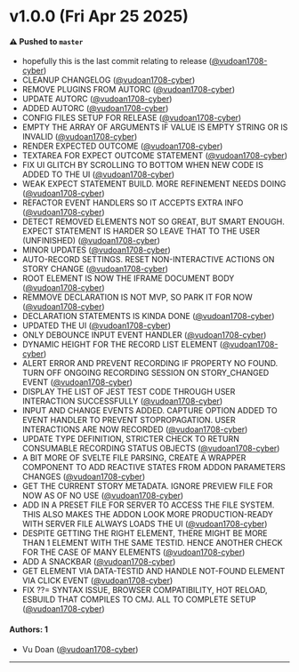 # v1.0.0 (Fri Apr 25 2025)

#### ⚠️ Pushed to `master`

- hopefully this is the last commit relating to release ([@vudoan1708-cyber](https://github.com/vudoan1708-cyber))
- CLEANUP CHANGELOG ([@vudoan1708-cyber](https://github.com/vudoan1708-cyber))
- REMOVE PLUGINS FROM AUTORC ([@vudoan1708-cyber](https://github.com/vudoan1708-cyber))
- UPDATE AUTORC ([@vudoan1708-cyber](https://github.com/vudoan1708-cyber))
- ADDED AUTORC ([@vudoan1708-cyber](https://github.com/vudoan1708-cyber))
- CONFIG FILES SETUP FOR RELEASE ([@vudoan1708-cyber](https://github.com/vudoan1708-cyber))
- EMPTY THE ARRAY OF ARGUMENTS IF VALUE IS EMPTY STRING OR IS INVALID ([@vudoan1708-cyber](https://github.com/vudoan1708-cyber))
- RENDER EXPECTED OUTCOME ([@vudoan1708-cyber](https://github.com/vudoan1708-cyber))
- TEXTAREA FOR EXPECT OUTCOME STATEMENT ([@vudoan1708-cyber](https://github.com/vudoan1708-cyber))
- FIX UI GLITCH BY SCROLLING TO BOTTOM WHEN NEW CODE IS ADDED TO THE UI ([@vudoan1708-cyber](https://github.com/vudoan1708-cyber))
- WEAK EXPECT STATEMENT BUILD. MORE REFINEMENT NEEDS DOING ([@vudoan1708-cyber](https://github.com/vudoan1708-cyber))
- REFACTOR EVENT HANDLERS SO IT ACCEPTS EXTRA INFO ([@vudoan1708-cyber](https://github.com/vudoan1708-cyber))
- DETECT REMOVED ELEMENTS NOT SO GREAT, BUT SMART ENOUGH. EXPECT STATEMENT IS HARDER SO LEAVE THAT TO THE USER (UNFINISHED) ([@vudoan1708-cyber](https://github.com/vudoan1708-cyber))
- MINOR UPDATES ([@vudoan1708-cyber](https://github.com/vudoan1708-cyber))
- AUTO-RECORD SETTINGS. RESET NON-INTERACTIVE ACTIONS ON STORY CHANGE ([@vudoan1708-cyber](https://github.com/vudoan1708-cyber))
- ROOT ELEMENT IS NOW THE IFRAME DOCUMENT BODY ([@vudoan1708-cyber](https://github.com/vudoan1708-cyber))
- REMMOVE DECLARATION IS NOT MVP, SO PARK IT FOR NOW ([@vudoan1708-cyber](https://github.com/vudoan1708-cyber))
- DECLARATION STATEMENTS IS KINDA DONE ([@vudoan1708-cyber](https://github.com/vudoan1708-cyber))
- UPDATED THE UI ([@vudoan1708-cyber](https://github.com/vudoan1708-cyber))
- ONLY DEBOUNCE INPUT EVENT HANDLER ([@vudoan1708-cyber](https://github.com/vudoan1708-cyber))
- DYNAMIC HEIGHT FOR THE RECORD LIST ELEMENT ([@vudoan1708-cyber](https://github.com/vudoan1708-cyber))
- ALERT ERROR AND PREVENT RECORDING IF PROPERTY NO FOUND. TURN OFF ONGOING RECORDING SESSION ON STORY_CHANGED EVENT ([@vudoan1708-cyber](https://github.com/vudoan1708-cyber))
- DISPLAY THE LIST OF JEST TEST CODE THROUGH USER INTERACTION SUCCESSFULLY ([@vudoan1708-cyber](https://github.com/vudoan1708-cyber))
- INPUT AND CHANGE EVENTS ADDED. CAPTURE OPTION ADDED TO EVENT HANDLER TO PREVENT STOPROPAGATION. USER INTERACTIONS ARE NOW RECORDED ([@vudoan1708-cyber](https://github.com/vudoan1708-cyber))
- UPDATE TYPE DEFINITION, STRICTER CHECK TO RETURN CONSUMABLE RECORDING STATUS OBJECTS ([@vudoan1708-cyber](https://github.com/vudoan1708-cyber))
- A BIT MORE OF SVELTE FILE PARSING, CREATE A WRAPPER COMPONENT TO ADD REACTIVE STATES FROM ADDON PARAMETERS CHANGES ([@vudoan1708-cyber](https://github.com/vudoan1708-cyber))
- GET THE CURRENT STORY METADATA. IGNORE PREVIEW FILE FOR NOW AS OF NO USE ([@vudoan1708-cyber](https://github.com/vudoan1708-cyber))
- ADD IN A PRESET FILE FOR SERVER TO ACCESS THE FILE SYSTEM. THIS ALSO MAKES THE ADDON LOOK MORE PRODUCTION-READY WITH SERVER FILE ALWAYS LOADS THE UI ([@vudoan1708-cyber](https://github.com/vudoan1708-cyber))
- DESPITE GETTING THE RIGHT ELEMENT, THERE MIGHT BE MORE THAN 1 ELEMENT WITH THE SAME TESTID. HENCE ANOTHER CHECK FOR THE CASE OF MANY ELEMENTS ([@vudoan1708-cyber](https://github.com/vudoan1708-cyber))
- ADD A SNACKBAR ([@vudoan1708-cyber](https://github.com/vudoan1708-cyber))
- GET ELEMENT VIA DATA-TESTID AND HANDLE NOT-FOUND ELEMENT VIA CLICK EVENT ([@vudoan1708-cyber](https://github.com/vudoan1708-cyber))
- FIX ??= SYNTAX ISSUE, BROWSER COMPATIBILITY, HOT RELOAD, ESBUILD THAT COMPILES TO CMJ. ALL TO COMPLETE SETUP ([@vudoan1708-cyber](https://github.com/vudoan1708-cyber))

#### Authors: 1

- Vu Doan ([@vudoan1708-cyber](https://github.com/vudoan1708-cyber))

---

